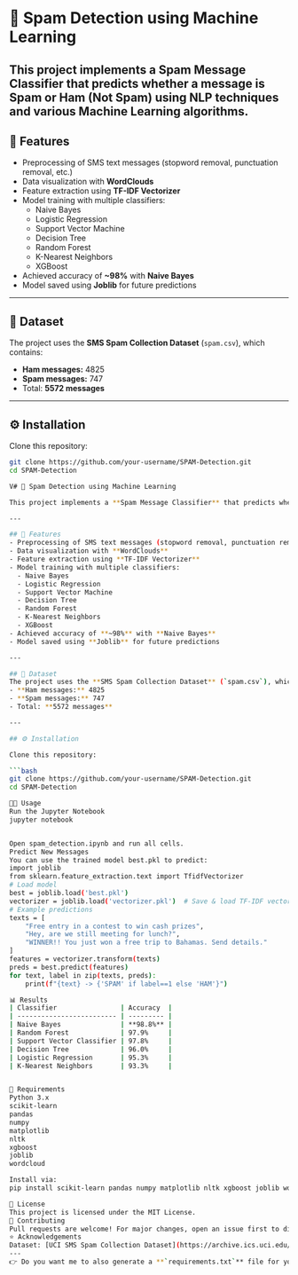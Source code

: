 # 📧 Spam Detection using Machine Learning
This project implements a **Spam Message Classifier** that predicts whether a message is **Spam** or **Ham (Not Spam)** using NLP techniques and various Machine Learning algorithms.
---
## 🚀 Features
- Preprocessing of SMS text messages (stopword removal, punctuation removal, etc.)
- Data visualization with **WordClouds**
- Feature extraction using **TF-IDF Vectorizer**
- Model training with multiple classifiers:
  - Naive Bayes
  - Logistic Regression
  - Support Vector Machine
  - Decision Tree
  - Random Forest
  - K-Nearest Neighbors
  - XGBoost
- Achieved accuracy of **~98%** with **Naive Bayes**
- Model saved using **Joblib** for future predictions
---
## 📂 Dataset
The project uses the **SMS Spam Collection Dataset** (`spam.csv`), which contains:
- **Ham messages:** 4825  
- **Spam messages:** 747  
- Total: **5572 messages**
---
## ⚙️ Installation
Clone this repository:
```bash
git clone https://github.com/your-username/SPAM-Detection.git
cd SPAM-Detection

V# 📧 Spam Detection using Machine Learning

This project implements a **Spam Message Classifier** that predicts whether a message is **Spam** or **Ham (Not Spam)** using NLP techniques and various Machine Learning algorithms.

---

## 🚀 Features
- Preprocessing of SMS text messages (stopword removal, punctuation removal, etc.)
- Data visualization with **WordClouds**
- Feature extraction using **TF-IDF Vectorizer**
- Model training with multiple classifiers:
  - Naive Bayes
  - Logistic Regression
  - Support Vector Machine
  - Decision Tree
  - Random Forest
  - K-Nearest Neighbors
  - XGBoost
- Achieved accuracy of **~98%** with **Naive Bayes**
- Model saved using **Joblib** for future predictions

---

## 📂 Dataset
The project uses the **SMS Spam Collection Dataset** (`spam.csv`), which contains:
- **Ham messages:** 4825  
- **Spam messages:** 747  
- Total: **5572 messages**

---

## ⚙️ Installation

Clone this repository:

```bash
git clone https://github.com/your-username/SPAM-Detection.git
cd SPAM-Detection

🧑‍💻 Usage
Run the Jupyter Notebook
jupyter notebook


Open spam_detection.ipynb and run all cells.
Predict New Messages
You can use the trained model best.pkl to predict:
import joblib
from sklearn.feature_extraction.text import TfidfVectorizer
# Load model
best = joblib.load('best.pkl')
vectorizer = joblib.load('vectorizer.pkl')  # Save & load TF-IDF vectorizer too
# Example predictions
texts = [
    "Free entry in a contest to win cash prizes",
    "Hey, are we still meeting for lunch?",
    "WINNER!! You just won a free trip to Bahamas. Send details."
]
features = vectorizer.transform(texts)
preds = best.predict(features)
for text, label in zip(texts, preds):
    print(f"{text} -> {'SPAM' if label==1 else 'HAM'}")

📊 Results
| Classifier                | Accuracy  |
| ------------------------- | --------- |
| Naive Bayes               | **98.8%** |
| Random Forest             | 97.9%     |
| Support Vector Classifier | 97.8%     |
| Decision Tree             | 96.0%     |
| Logistic Regression       | 95.3%     |
| K-Nearest Neighbors       | 93.3%     |


📌 Requirements
Python 3.x
scikit-learn
pandas
numpy
matplotlib
nltk
xgboost
joblib
wordcloud

Install via:
pip install scikit-learn pandas numpy matplotlib nltk xgboost joblib wordcloud

📜 License
This project is licensed under the MIT License.
🤝 Contributing
Pull requests are welcome! For major changes, open an issue first to discuss what you would like to change.
⭐ Acknowledgements
Dataset: [UCI SMS Spam Collection Dataset](https://archive.ics.uci.edu/dataset/228/sms+spam+collection)
---
👉 Do you want me to also generate a **`requirements.txt`** file for your repo so that
